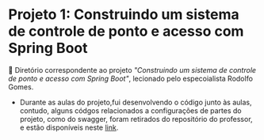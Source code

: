 # Projeto 1: Construindo um sistema de controle de ponto e acesso com Spring Boot

:book: Diretório correspondente ao projeto *"Construindo um sistema de controle de ponto e acesso com Spring Boot"*, lecionado pelo especoialista Rodolfo Gomes. 
* Durante as aulas do projeto,fui desenvolvendo o código junto às aulas, contudo, alguns códgos relacionados a configurações de partes do projeto, como do swagger, foram retirados do repositório do professor, e estão disponíveis neste [link](https://github.com/rodolfogomes/diolive). 

